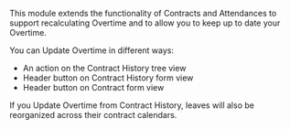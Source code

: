 This module extends the functionality of Contracts and Attendances to support
recalculating Overtime and to allow you to keep up to date your Overtime.

You can Update Overtime in different ways:
- An action on the Contract History tree view
- Header button on Contract History form view
- Header button on Contract form view

If you Update Overtime from Contract History, leaves will also be reorganized
across their contract calendars.
